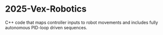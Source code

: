 # 2025-Vex-Robotics
C++ code that maps controller inputs to robot movements and includes fully autonomous PID-loop driven sequences.
